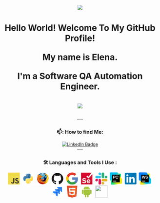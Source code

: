 <div id="header" align="center">
  <img src= "https://github.com/user-attachments/assets/8c56c7a3-594c-4233-84c2-d065bdaad1a4" width="300"/>
</div>
<div id="badges">
 
  <h1>
   <div id="header" align="center">
  Hello World! Welcome To My GitHub Profile! 
     
   My name is Elena. 
   
   I'm a Software QA Automation Engineer. 
  
  <img src="https://media2.giphy.com/media/v1.Y2lkPTc5MGI3NjExYmV4Y3ZhYWo2bTB2eXc3M2hyaDliOW10N2d0eG1qNWc1ajRhMHhwayZlcD12MV9pbnRlcm5hbF9naWZfYnlfaWQmY3Q9Zw/y34VPqGjuMbx00Fxc9/giphy.gif" width="100px"/>
  
 </div>
</h1>
  
</div>

<div align="center">
  ---

### 📫: How to find Me:
<div id="badges">
  <a href="https://www.linkedin.com/in/elena-otrosnova-608a29367/">
    <img src="https://img.shields.io/badge/LinkedIn-blue?style=for-the-badge&logo=linkedin&logoColor=white" alt="LinkedIn Badge"/>
  </a>
  
</div>

<div>


<div align="center">
  ---

### :hammer_and_wrench: Languages and Tools I Use :
<div>


 
 <img src="https://github.com/devicons/devicon/blob/master/icons/javascript/javascript-original.svg"  width="40" height="40"/>&nbsp;
   <img src="https://github.com/devicons/devicon/blob/master/icons/python/python-original.svg"  width="40" height="40"/>&nbsp;
    <img src="https://github.com/devicons/devicon/blob/master/icons/firefox/firefox-original.svg"  width="40" height="40"/>&nbsp;
    <img src="https://github.com/devicons/devicon/blob/master/icons/github/github-original.svg"  width="40" height="40"/>&nbsp;
    <img src="https://github.com/devicons/devicon/blob/master/icons/google/google-original.svg"  width="40" height="40"/>&nbsp;
    <img src="https://github.com/devicons/devicon/blob/master/icons/selenium/selenium-original.svg" width="40" height="40"/>&nbsp;
    <img src="https://github.com/devicons/devicon/blob/master/icons/slack/slack-original.svg"  width="40" height="40"/>&nbsp;
    <img src="https://github.com/devicons/devicon/blob/master/icons/pycharm/pycharm-original.svg"  width="40" height="40"/>&nbsp;
    <img src="https://github.com/devicons/devicon/blob/master/icons/linkedin/linkedin-original.svg"  width="40" height="40"/>&nbsp;
    <img src="https://github.com/devicons/devicon/blob/master/icons/webstorm/webstorm-original.svg"  width="40" height="40"/>&nbsp;
    <img src="https://github.com/devicons/devicon/blob/master/icons/jira/jira-original.svg"  width="40" height="40"/>&nbsp;
    <img src="https://github.com/devicons/devicon/blob/master/icons/html5/html5-original.svg" width="40" height="40"/>&nbsp;
    <img src="https://github.com/devicons/devicon/blob/master/icons/android/android-original.svg"  width="40" height="40"/>&nbsp;
    <img src="https://github.com/devicons/devicon/blob/master/icons/icons/apple/apple-original.svg"  width="40" height="40"/>&nbsp;

</div>
  
</div>

